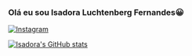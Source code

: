 ### Olá eu sou Isadora Luchtenberg Fernandes😀

[![Instagram](https://img.shields.io/badge/Instagram-E4405F?style=for-the-badge&logo=instagram&logoColor=white)](https://instagram.com/_isaluch)


[![Isadora's GitHub stats](https://github-readme-stats.vercel.app/api?username=isaluch&show_icons=true&theme=tokyonight)](https://github.com//github-readme-stats)
